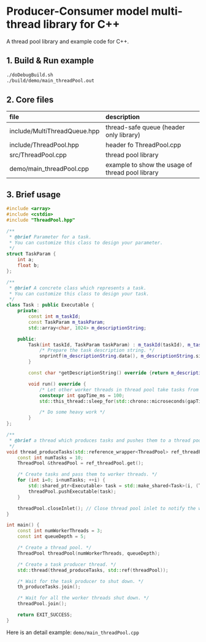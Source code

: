 # Producer-Consumer model multi-thread library for C++

A thread pool library and example code for C++.

## 1. Build & Run example

```sh
./doDebugBuild.sh
./build/demo/main_threadPool.out
```

## 2. Core files

|file|description|
|:---|:---|
|include/MultiThreadQueue.hpp|thread-safe queue (header only library)|
|include/ThreadPool.hpp|header fo ThreadPool.cpp|
|src/ThreadPool.cpp|thread pool library|
|demo/main_threadPool.cpp|example to show the usage of thread pool library|

## 3. Brief usage

```C++
#include <array>
#include <cstdio>
#include "ThreadPool.hpp"

/**
 * @brief Parameter for a task.
 * You can customize this class to design your parameter.
 */
struct TaskParam {
    int a;
    float b;
};

/**
 * @brief A concrete class which represents a task.
 * You can customize this class to design your task.
 */
class Task : public Executable {
    private:
        const int m_taskId;
        const TaskParam m_taskParam;
        std::array<char, 1024> m_descriptionString;

    public:
        Task(int taskId, TaskParam taskParam) : m_taskId(taskId), m_taskParam(taskParam) {
            /* Prepare the task description string. */
            snprintf(m_descriptionString.data(), m_descriptionString.size()-1, "taskId=%d, a=%d, b=%g", m_taskId, taskParam.a, taskParam.b);
        }

        const char *getDescriptionString() override {return m_descriptionString.data();}

        void run() override {
            /* Let other worker threads in thread pool take tasks from the queue. */
            constexpr int gapTime_ms = 100;
            std::this_thread::sleep_for(std::chrono::microseconds(gapTime_ms));

            /* Do some heavy work */
        }
};

/**
 * @brief a thread which produces tasks and pushes them to a thread pool
 */
void thread_produceTasks(std::reference_wrapper<ThreadPool> ref_threadPool) {
    const int numTasks = 10;
    ThreadPool &threadPool = ref_threadPool.get();

    /* Create tasks and pass them to worker threads. */
    for (int i=0; i<numTasks; ++i) {
        std::shared_ptr<Executable> task = std::make_shared<Task>(i, (TaskParam){.a = i, .b = 10.0f + i});
        threadPool.pushExecutable(task);
    }

    threadPool.closeInlet(); // Close thread pool inlet to notify the worker threads that no more tasks will come.
}

int main() {
    const int numWorkerThreads = 3;
    const int queueDepth = 5;

    /* Create a thread pool. */
    ThreadPool threadPool(numWorkerThreads, queueDepth);

    /* Create a task producer thread. */
    std::thread(thread_produceTasks, std::ref(threadPool));

    /* Wait for the task producer to shut down. */
    th_produceTasks.join();

    /* Wait for all the worker threads shut down. */
    threadPool.join();

    return EXIT_SUCCESS;
}
```

Here is an detail example: `demo/main_threadPool.cpp`
